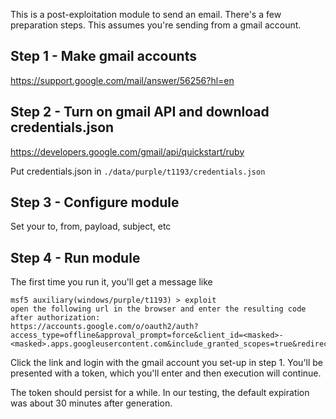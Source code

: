 This is a post-exploitation module to send an email. There's a few preparation steps. This assumes you're sending from a gmail account.

## Step 1 - Make gmail accounts

https://support.google.com/mail/answer/56256?hl=en

## Step 2 - Turn on gmail API and download credentials.json

https://developers.google.com/gmail/api/quickstart/ruby

Put credentials.json in `./data/purple/t1193/credentials.json`

## Step 3 - Configure module

Set your to, from, payload, subject, etc

## Step 4 - Run module

The first time you run it, you'll get a message like
```
msf5 auxiliary(windows/purple/t1193) > exploit
open the following url in the browser and enter the resulting code after authorization:
https://accounts.google.com/o/oauth2/auth?access_type=offline&approval_prompt=force&client_id=<masked>-<masked>.apps.googleusercontent.com&include_granted_scopes=true&redirect_uri=urn:ietf:wg:oauth:2.0:oob&response_type=code&scope=https://www.googleapis.com/auth/gmail.compose
```

Click the link and login with the gmail account you set-up in step 1. You'll be presented with a token, which you'll enter and then execution will continue.

The token should persist for a while. In our testing, the default expiration was about 30 minutes after generation.
